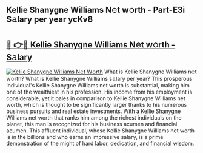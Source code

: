 ## Kellie Shanygne Williams N𝚎t w𝚘rth - Part-E3i S𝚊lary per year ycKv8

# <h2><a href="http://gc5774n.nevu.top/?p=Kellie+Shanygne+Williams">🔗 👉🔴 Kellie Shanygne Williams N𝚎t w𝚘rth - S𝚊lary</a></h2>

[![Kellie Shanygne Williams N𝚎t W𝚘rth](https://i.imgur.com/Oavwk0R.jpeg)](http://gc5774n.nevu.top/?p=Kellie+Shanygne+Williams)
What is Kellie Shanygne Williams n𝚎t w𝚘rth? What is Kellie Shanygne Williams s𝚊lary per year?
This prosperous individual's Kellie Shanygne Williams net worth is substantial, making him one of the wealthiest in his profession. His income from his employment is considerable, yet it pales in comparison to Kellie Shanygne Williams net worth, which is thought to be significantly larger thanks to his numerous business pursuits and real estate investments. With a Kellie Shanygne Williams net worth that ranks him among the richest individuals on the planet, this man is recognized for his business acumen and financial acumen. This affluent individual, whose Kellie Shanygne Williams net worth is in the billions and who earns an impressive salary, is a prime demonstration of the might of hard labor, dedication, and financial wisdom.
